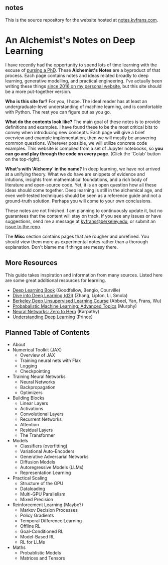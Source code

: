## notes

This is the source repository for the website hosted at [notes.kvfrans.com](notes.kvfrans.com). 

# An Alchemist's Notes on Deep Learning

I have recently had the opportunity to spend lots of time learning with the excuse of [pursing a PhD](https://bair.berkeley.edu). These **Alchemist's Notes** are a byproduct of that process. Each page contains notes and ideas related broadly to deep learning, generative modelling, and practical engineering. I've actually been writing these things [since 2016 on my personal website](https://kvfrans.com/), but this site should be a more put-together version.

**Who is this site for?** For you, I hope. The ideal reader has at least an undergraduate-level understanding of machine learning, and is comfortable with Python. The rest you can figure out as you go.

**What do the contents look like?** The main goal of these notes is to provide definitions and examples. I have found these to be the most critical bits to convey when introducing new concepts. Each page will give a brief overview and example implementation, then we will mostly be answering common questions. Wherever possible, we will utilize concrete code examples. This website is compiled from a set of Jupyter notebooks, so **you can go and play through the code on every page**. (Click the 'Colab' button on the top-right). 

**What's with 'Alchemy' in the name?** In deep learning, we have not arrived at a unifying theory. What we do have are snippets of evidence and intutions, insights from mathematical foundations, and a rich body of literature and open-source code. Yet, it is an open question how all these ideas should come together. Deep learning is still in the alchemical age, and even well-tested techniques should be seen as a reference guide and not a ground-truth solution. Perhaps you will come to your own conclusions.

These notes are not finished. I am planning to continuously update it, but no guarantees that the content will stay on track. If you see any issues or have suggestions, send me a message at kvfrans@berkeley.edu, or submit an [issue to the repo](https://github.com/kvfrans/notes).

The **Misc** section contains pages that are rougher and unrefined. You should view them more as experimental notes rather than a thorough explanation. Don't blame me if things are messy there.

## More Resources

This guide takes inspiration and information from many sources. Listed here are some great additional resources for learning.
- [Deep Learning Book](https://www.deeplearningbook.org/) (Goodfellow, Bengio, Courville)
- [Dive into Deep Learning (d2l)](https://d2l.ai/) (Zhang, Lipton, Li, Smola)
- [Berkeley Deep Unsupervised Learning Course](https://sites.google.com/view/berkeley-cs294-158-sp24/home) (Abbeel, Yan, Frans, Wu)
- [Probabalistic Machine Learning: Advanced Topics](https://probml.github.io/pml-book/book2.html) (Murphy)
- [Neural Networks: Zero to Hero](https://karpathy.ai/zero-to-hero.html) (Karpathy)
- [Understanding Deep Learning](https://udlbook.github.io/udlbook/) (Prince)

## Planned Table of Contents
- About
- Numerical Toolkit (JAX)
    - Overview of JAX
    - Training neural nets with Flax
    - Logging
    - Checkpointing
- Training Neural Networks
    - Neural Networks
    - Backpropagation
    - Optimizers
- Building Blocks
    - Linear Layers
    - Activations
    - Convolutional Layers
    - Recurrent Networks
    - Attention
    - Residual Layers
    - The Transformer
- Models
    - Classifiers (overfitting)
    - Variational Auto-Encoders
    - Generative Adversarial Networks
    - Diffusion Models
    - Autoregressive Models (LLMs)
    - Representation Learning
- Practical Scaling
    - Structure of the GPU
    - Dataloading
    - Multi-GPU Parallelism
    - Mixed Precision
- Reinforcement Learning (Maybe?)
    - Markov Decision Processes
    - Policy Gradients
    - Temporal Difference Learning
    - Offline RL
    - Goal-Conditioned RL
    - Model-Based RL
    - RL for LLMs
- Maths
    - Probablistic Models
    - Matrices and Tensors
